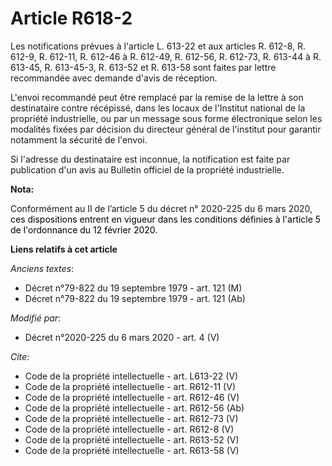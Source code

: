 # Article R618-2

Les notifications prévues à l'article L. 613-22 et aux articles R. 612-8, R. 612-9, R. 612-11, R. 612-46 à R. 612-49, R.
612-56, 
R. 612-73, R. 613-44 à R. 613-45, R. 613-45-3, R. 613-52 et R. 613-58 sont faites par lettre recommandée avec demande d'avis
de réception.

L'envoi recommandé peut être remplacé par la remise de la lettre à son destinataire contre récépissé, dans les locaux de
l'Institut national de la propriété industrielle, ou par un message sous forme électronique selon les modalités fixées par
décision du directeur général de l'institut pour garantir notamment la sécurité de l'envoi.

Si l'adresse du destinataire est inconnue, la notification est faite par publication d'un avis au Bulletin officiel de la
propriété industrielle.

**Nota:**

Conformément au II de l’article 5 du décret n° 2020-225 du 6 mars 2020, 
  <font color="black">ces dispositions entrent en vigueur dans les conditions définies à l'article 5 de l'ordonnance du 12
février 2020</font>.

**Liens relatifs à cet article**

_Anciens textes_:

  - Décret n°79-822 du 19 septembre 1979 - art. 121 (M)
  - Décret n°79-822 du 19 septembre 1979 - art. 121 (Ab)

_Modifié par_:

  - Décret n°2020-225 du 6 mars 2020 - art. 4 (V)

_Cite_:

  - Code de la propriété intellectuelle - art. L613-22 (V)
  - Code de la propriété intellectuelle - art. R612-11 (V)
  - Code de la propriété intellectuelle - art. R612-46 (V)
  - Code de la propriété intellectuelle - art. R612-56 (Ab)
  - Code de la propriété intellectuelle - art. R612-73 (V)
  - Code de la propriété intellectuelle - art. R612-8 (V)
  - Code de la propriété intellectuelle - art. R613-52 (V)
  - Code de la propriété intellectuelle - art. R613-58 (V)
